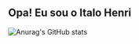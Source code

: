 ## Opa! Eu sou o Italo Henri

![Anurag's GitHub stats](https://github-readme-stats.vercel.app/api?username=eaeitalo&show_icons=true&theme=transparent)
